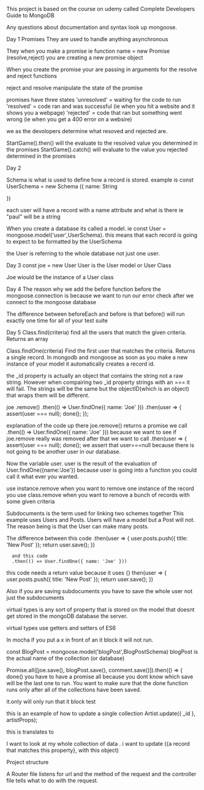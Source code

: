 This project is based on the course on udemy called Complete Developers Guide to MongoDB

Any questions about documentation and syntax look up mongoose.

Day 1
Promises
They are used to handle anything asynchronous

They when you make a promise ie function name = new Promise (resolve,reject)
you are creating a new promise object

When you create the promise your are passing in arguments for the resolve and reject functions

reject and resolve manipulate the state of the promise

promises have three states
'unresolved' = waiting for the code to run
'resolved' = code ran and was successful (ie when you hit a website and it shows you a webpage)
'rejected' = code that ran but something went wrong (ie when you get a 400 error on a websire)

we as the devolopers determine what resoved and rejected are.

StartGame().then() will the evaluate to the resolved value you determined in the promises
StartGame().catch() will evaluate to the value you rejected determined in the promises

Day 2

Schema is what is used to define how a record is stored.
example is
const UserSchema = new Schema ({
name: String

})

each user will have a record with a name attribute and what is there ie "paul" will be a string

When you create a database its called a model.
ie
const User = mongoose.model('user',UserSchema).
this means that each record is going to expect to be formatted by the UserSchema

the User is referring to the whole database not just one user.

Day 3
const joe = new User
User is the User model or User Class

Joe wiould be the instance of a User class

Day 4
The reason why we add the before function before the mongoose.connection is because we want to run our error check after we connect to the mongoose database

The difference between beforeEach and before is that before() will run exactly one time for all of your test suite

Day 5
Class.find(criteria) find all the users that match the given criteria. Returns an array

Class.findOne(criteria) Find the first user that matches the criteria. Returns a single record.
In mongodb and mongoose as soon as you make a new instance of your model it automatically creates a record id.

the \_id property is actually an object that contains the string not a raw string. However when compairing two \_id property strings with an === it will fail. The strings will be the same but the objectID(which is an object) that wraps them will be different.

joe
.remove()
.then(() => User.findOne({ name: 'Joe' }))
.then(user => {
assert(user === null);
done();
});

explanation of the code up there
joe.remove() returns a promise
we call .then(() => User.findOne({ name: 'Joe' })) because we want to see if joe.remove really was removed
after that we want to call
.then(user => {
assert(user === null);
done();
we assert that user===null because there is not going to be another user in our database.

Now the variable user. user is the result of the evaluation of User.findOne({name:'Joe'}) because user is going into a function you could call it what ever you wanted.

use instance.remove when you want to remove one instance of the record
you use class.remove when you want to remove a bunch of records with some given criteria

Subdocuments is the term used for linking two schemes together This example uses Users and Posts. Users will have a model but a Post will not. The reason being is that the User can make many posts.

The difference between this code .then(user => {
user.posts.push({ title: 'New Post' });
return user.save();
})

      and this code
      .then(() => User.findOne({ name: 'Joe' }))

this code needs a return value because it uses {}
then(user => {
user.posts.push({ title: 'New Post' });
return user.save();
})

Also if you are saving subdocuments you have to save the whole user not just the subdocuments

virtual types is any sort of property that is stored on the model that doesnt get stored in the mongoDB database the server.

virtual types use getters and setters of ES6

In mocha if you put a x in front of an it block it will not run.

const BlogPost = mongoose.model('blogPost',BlogPostSchema)
blogPost is the actual name of the collection (or database)

Promise.all([joe.save(), blogPost.save(), comment.save()]).then(() => {
done()
you have to have a promise all because you dont know which save will be the last one to run. You want to make sure that the done function runs only after all of the collections have been saved.

it.only will only run that it block test

this is an example of how to update a single collection
Artist.update({ \_id }, artistProps);

this is translates to

I want to look at my whole collection of data . i want to update ({a record that matches this property}, with this object)

Project structure

A Router file listens for url and the method of the request and the controller file tells what to do with the request.
